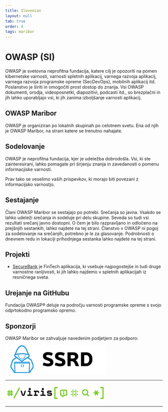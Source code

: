 ```yaml
---
title: Slovenian
layout: null
tab: true
order: 4
tags: maribor
---
```


# OWASP (SI)

OWASP je svetovna neprofitna fundacija, katere cilj je opozoriti na pomen kibernetske varnosti, varnosti spletnih aplikacij, varnega razvoja aplikacij, varnega razvoja programske opreme (SecDevOps), mobilnih aplikacij itd. Poslanstvo je širiti in omogočiti prost dostop do znanja. Vsi OWASP dokumenti, orodja, videoposnetki, diapozitivi, podcasti itd., so brezplačni in jih lahko uporabljajo vsi, ki jih zanima izboljšanje varnosti aplikacij.

## OWASP Maribor

OWASP je organiziran po lokalnih skupinah po celotnem svetu. Ena od njih je OWASP Maribor, na strani katere se trenutno nahajate.

## Sodelovanje

OWASP je neprofitna fundacija, kjer je udeležba dobrodošla. Vsi, ki ste zainteresirani, lahko pomagate pri širjenju znanja in zavedanosti o pomenu informacjiske varnosti.

Prav tako se veselimo vaših prispevkov, ki morajo biti povezani z informacijsko varnostjo.

## Sestajanje

Člani OWASP Maribor se sestajajo po potrebi. Srečanja so javna. Vsakdo se lahko udeleži srečanja in sodeluje pri delu skupine. Seveda so tudi vsi rezultati srečanj javno dostopni. O čem je bilo razpravljano in odločeno na prejšnjih sestankih, lahko najdete na tej strani. Članstvo v OWASP ni pogoj za sodelovanje na srečanjih, potrebno je le za glasovanje. Podrobnosti o dnevnem redu in lokaciji prihodnjega sestanka lahko najdete na tej strani.

## Projekti

- [SecureBank](https://github.com/ssrdio/SecureBank) je FinTech aplikacija, ki vsebuje najpogostejše in tudi druge varnostne ranljivosti, ki jih lahko najdemo v spletnih aplikacijah iz resničnega sveta.

## Urejanje na GitHubu

Fundacija OWASP® deluje na področju varnosti programske opreme s svojo odprtokodno programsko opremo.

## Sponzorji

OWASP Maribor se zahvaljuje navedenim podjetjem za podporo:

[![Logo SSRD](assets/images/sponsors/ssrd-logo.png)](https://ssrd.io/)

---

[![Logo Viris](assets/images/sponsors/viris-logo.png)](https://www.viris.si/)

---
